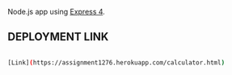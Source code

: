 Node.js app using [Express 4](http://expressjs.com/).

## DEPLOYMENT LINK
```sh

[Link](https://assignment1276.herokuapp.com/calculator.html)

```

